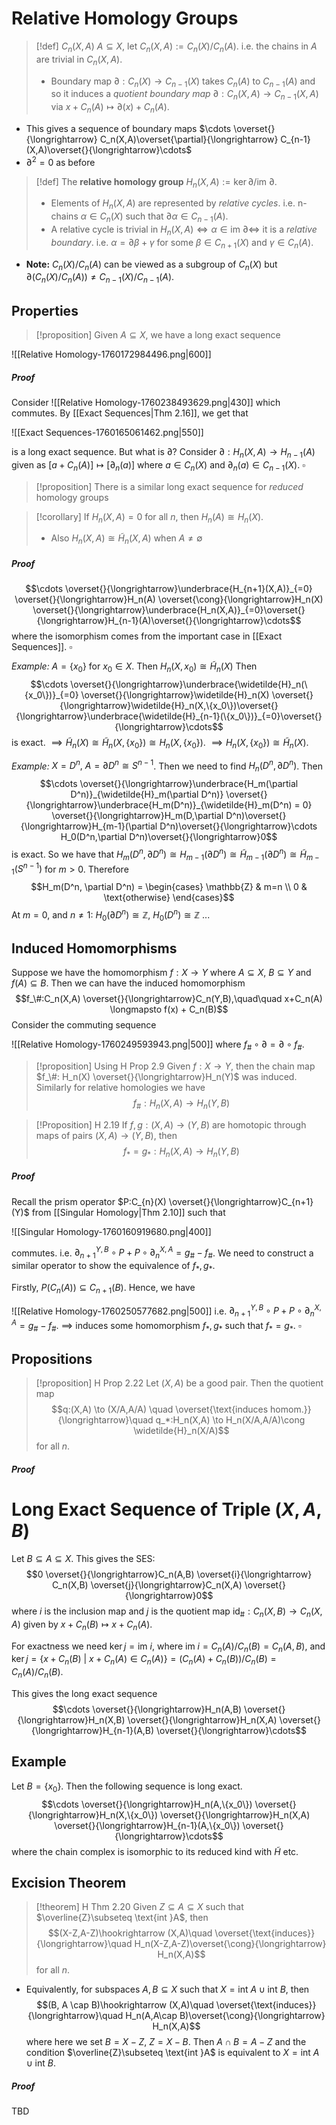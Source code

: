 # Relative Homology Groups

>[!def] $C_n(X,A)$
>$A \subseteq X$, let $C_n(X,A) := C_n(X)/C_n(A)$. i.e. the chains in $A$ are trivial in $C_n(X,A)$.
>- Boundary map $\partial:C_n(X) \to C_{n-1}(X)$ takes $C_n(A)$ to $C_{n-1}(A)$ and so it induces a *quotient boundary map* $\partial: C_n(X,A) \to C_{n-1}(X,A)$ via $x + C_n(A) \longmapsto \partial(x)+C_n(A)$. 

- This gives a sequence of boundary maps $\cdots \overset{}{\longrightarrow} C_n(X,A)\overset{\partial}{\longrightarrow} C_{n-1}(X,A)\overset{}{\longrightarrow}\cdots$
- $\partial^2 = 0$ as before

>[!def] 
>The **relative homology group** $H_n(X,A) := \ker \partial/\text{im }\partial$.
>- Elements of $H_n(X,A)$ are represented by *relative cycles*. i.e. n-chains $\alpha \in C_n(X)$ such that $\partial \alpha \in C_{n-1}(A)$.
>- A relative cycle is trivial in $H_n(X,A) \iff \alpha \in \text{im }\partial \iff$ it is a *relative boundary*. i.e. $\alpha=\partial\beta+\gamma$ for some $\beta\in C_{n+1}(X)$ and $\gamma \in C_n(A)$.

- **Note:** $C_n(X)/C_n(A)$ can be viewed as a subgroup of $C_n(X)$ but $\partial(C_n(X)/C_n(A)) \neq C_{n-1}(X)/C_{n-1}(A)$.

## Properties

>[!proposition]
>Given $A \subseteq X$, we have a long exact sequence 
>
  ![[Relative Homology-1760172984496.png|600]]
##### Proof
Consider
![[Relative Homology-1760238493629.png|430]]
which commutes.
By [[Exact Sequences|Thm 2.16]], we get that 

![[Exact Sequences-1760165061462.png|550]]

is a long exact sequence. But what is $\partial$?
Consider $\partial:H_n(X,A)\to H_{n-1}(A)$ given as $[a + C_n(A)] \mapsto [\partial_n(a)]$ where $a \in C_n(X)$ and $\partial_n(a) \in C_{n-1}(X)$.  $\square$

>[!proposition]
>There is a similar long exact sequence for *reduced* homology groups

>[!corollary]
>If $H_n(X,A)=0$ for all $n$, then $H_n(A)\cong H_n(X)$.
>- Also $H_n(X,A) \cong \widetilde{H}_n(X,A)$ when $A \neq \emptyset$
##### Proof
$$\cdots \overset{}{\longrightarrow}\underbrace{H_{n+1}(X,A)}_{=0} \overset{}{\longrightarrow}H_n(A) \overset{\cong}{\longrightarrow}H_n(X) \overset{}{\longrightarrow}\underbrace{H_n(X,A)}_{=0}\overset{}{\longrightarrow}H_{n-1}(A)\overset{}{\longrightarrow}\cdots$$where the isomorphism comes from the important case in [[Exact Sequences]]. $\square$

*Example:* $A= \{x_0\}$ for $x_0 \in X$. Then $H_n(X,x_0) \cong \widetilde{H}_n(X)$
Then $$\cdots \overset{}{\longrightarrow}\underbrace{\widetilde{H}_n(\{x_0\})}_{=0} \overset{}{\longrightarrow}\widetilde{H}_n(X) \overset{}{\longrightarrow}\widetilde{H}_n(X,\{x_0\})\overset{}{\longrightarrow}\underbrace{\widetilde{H}_{n-1}(\{x_0\})}_{=0}\overset{}{\longrightarrow}\cdots$$ is exact. $\implies \widetilde{H}_n(X) \cong \widetilde{H}_n(X,\{x_0\}) \cong H_n(X,\{x_0\})$. $\implies H_n(X,\{x_0\})\cong \widetilde{H}_n(X)$.

*Example:* $X = D^n,\: A = \partial D^n \cong S^{n-1}$. Then we need to find $H_n(D^n,\partial D^n)$. Then 
$$\cdots \overset{}{\longrightarrow}\underbrace{H_m(\partial D^n)}_{\widetilde{H}_m(\partial D^n)} \overset{}{\longrightarrow}\underbrace{H_m(D^n)}_{\widetilde{H}_m(D^n) = 0} \overset{}{\longrightarrow}H_m(D,\partial D^n)\overset{}{\longrightarrow}H_{m-1}(\partial D^n)\overset{}{\longrightarrow}\cdots H_0(D^n,\partial D^n)\overset{}{\longrightarrow}0$$
is exact.
So we have that $H_m(D^n,\partial D^n) \cong H_{m-1}(\partial D^n) \cong \widetilde{H}_{m-1}(\partial D^n) \cong \widetilde{H}_{m-1}(S^{n-1})$ for $m > 0$.
Therefore 
$$H_m(D^n, \partial D^n) = \begin{cases}
\mathbb{Z} & m=n  \\
0 & \text{otherwise}
\end{cases}$$
At $m=0$, and $n \neq 1$:  $H_0(\partial D^n) \cong \mathbb{Z}$, $H_0(D^n) \cong \mathbb{Z}$  ...


## Induced Homomorphisms

Suppose we have the homomorphism $f: X\to Y$ where $A \subseteq X$, $B \subseteq Y$ and $f(A) \subseteq B$. Then we can have the induced homomorphism $$f_\#:C_n(X,A) \overset{}{\longrightarrow}C_n(Y,B),\quad\quad x+C_n(A) \longmapsto f(x) + C_n(B)$$
Consider the commuting sequence

![[Relative Homology-1760249593943.png|500]]
where $f_\# \circ \partial = \partial \circ f_\#$.

>[!proposition] Using H Prop 2.9
>Given $f:X \to Y$,  then the chain map $f_\#: H_n(X) \overset{}{\longrightarrow}H_n(Y)$ was induced. Similarly for relative homologies we have $$f_\#: H_n(X,A) \to H_n(Y,B)$$

>[!Proposition] H 2.19
>If $f,g:(X,A) \to (Y,B)$ are homotopic through maps of pairs $(X,A)\to (Y,B)$, then $$f_* = g_*: H_n(X,A) \to H_n(Y,B)$$
##### Proof
Recall the prism operator $P:C_{n}(X) \overset{}{\longrightarrow}C_{n+1}(Y)$  from [[Singular Homology|Thm 2.10]] such that

![[Singular Homology-1760160919680.png|400]]

commutes. i.e. $\partial_{n+1}^{Y,B}\circ P + P \circ \partial_{n}^{X,A} = g_\# - f_\#$. We need to construct a similar operator to show the equivalence of $f_*, g_*$.

Firstly, $P(C_n(A)) \subseteq C_{n+1}(B)$. Hence, we have

![[Relative Homology-1760250577682.png|500]]
i.e. $\partial_{n+1}^{Y,B}\circ P + P \circ \partial_{n}^{X,A} = g_\# - f_\#$.
$\implies$ induces some homomorphism $f_*,g_*$ such that $f_*=g_*$.  $\square$


## Propositions

>[!proposition] H Prop 2.22
>Let $(X,A)$ be a good pair. Then the quotient map $$q:(X,A) \to (X/A,A/A) \quad \overset{\text{induces homom.}}{\longrightarrow}\quad q_*:H_n(X,A) \to H_n(X/A,A/A)\cong \widetilde{H}_n(X/A)$$
>for all $n$.
##### Proof




# Long Exact Sequence of Triple $(X,A,B)$

Let $B \subseteq A \subseteq X$. This gives the SES: $$0 \overset{}{\longrightarrow}C_n(A,B) \overset{i}{\longrightarrow} C_n(X,B) \overset{j}{\longrightarrow}C_n(X,A) \overset{}{\longrightarrow}0$$
where $i$ is the inclusion map and $j$ is the quotient map $\text{id}_\#: C_n(X,B) \to C_n(X,A)$ given by $x + C_n(B) \longmapsto x+ C_n(A)$. 

For exactness we need $\ker j = \text{im }i$, where $\text{im }i=C_n(A)/C_n(B)= C_n(A,B)$, and $\ker j = \{x + C_n(B)\:|\: x+C_n(A) \in C_n(A)\} = (C_n(A) + C_n(B)) /C_n(B) = C_n(A)/C_n(B)$.

This gives the long exact sequence $$\cdots \overset{}{\longrightarrow}H_n(A,B) \overset{}{\longrightarrow}H_n(X,B) \overset{}{\longrightarrow}H_n(X,A) \overset{}{\longrightarrow}H_{n-1}(A,B) \overset{}{\longrightarrow}\cdots$$
## Example

Let $B = \{x_0\}$. Then the following sequence is long exact. 
$$\cdots \overset{}{\longrightarrow}H_n(A,\{x_0\}) \overset{}{\longrightarrow}H_n(X,\{x_0\}) \overset{}{\longrightarrow}H_n(X,A) \overset{}{\longrightarrow}H_{n-1}(A,\{x_0\}) \overset{}{\longrightarrow}\cdots$$ where the chain complex is isomorphic to its reduced kind with $\widetilde{H}$ etc.


## Excision Theorem

>[!theorem] H Thm 2.20
>Given $Z \subseteq A \subseteq X$ such that $\overline{Z}\subseteq \text{int }A$, then $$(X-Z,A-Z)\hookrightarrow (X,A)\quad \overset{\text{induces}}{\longrightarrow}\quad H_n(X-Z,A-Z)\overset{\cong}{\longrightarrow} H_n(X,A)$$
>for all $n$.
- Equivalently, for subspaces $A,B \subseteq X$ such that $X = \text{int }A \cup \text{int }B$, then $$(B, A \cap B)\hookrightarrow (X,A)\quad \overset{\text{induces}}{\longrightarrow}\quad H_n(A,A\cap B)\overset{\cong}{\longrightarrow} H_n(X,A)$$
  where here we set $B = X-Z$,  $Z=X-B$. Then $A\cap B = A - Z$ and the condition $\overline{Z}\subseteq \text{int }A$ is equivalent to $X = \text{int }A \cup \text{int }B$. 
##### Proof

TBD


